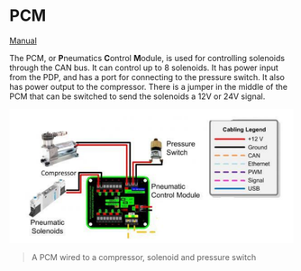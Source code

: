 # PCM

[Manual](https://drive.google.com/open?id=1kWoA-SCn6Qr3MnNQ7-0HTFHMUuyn-z3o)

The PCM, or **P**neumatics **C**ontrol **M**odule, is used for controlling solenoids through the CAN bus. It can control up to 8 solenoids. It has power input from the PDP, and has a port for connecting to the pressure switch. It also has power output to the compressor. There is a jumper in the middle of the PCM that can be switched to send the solenoids a 12V or 24V signal.

![PCM](../images/PCM.png)
> A PCM wired to a compressor, solenoid and pressure switch